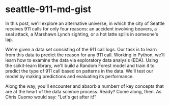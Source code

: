 # seattle-911-md-gist
In this post, we'll explore an alternative universe, in which the city of Seattle receives 911 calls for only four reasons: an accident involving beavers, a seal attack, a Marshawn Lynch sighting, or a hot latte spills in someone's lap.

We're given a data set consisting of the 911 call logs. Our task is to learn from this data to predict the reason for any 911 call. Working in Python, we'll learn how to examine the data via exploratory data analysis (EDA). Using the scikit-learn library, we'll build a Random Forest model and train it to predict the type of 911 call based on patterns in the data. We'll test our model by making predictions and evaluating its performance.

Along the way, you'll encounter and absorb a numberr of key concepts that are at the heart of the data science process. Ready? Come along, then. As Chris Cuomo would say: "Let's get after it!"
